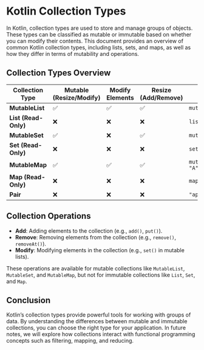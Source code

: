 # Kotlin Collection Types

In Kotlin, collection types are used to store and manage groups of objects. These types can be classified as mutable or immutable based on whether you can modify their contents. This document provides an overview of common Kotlin collection types, including lists, sets, and maps, as well as how they differ in terms of mutability and operations.

## Collection Types Overview

| Collection Type    | Mutable (Resize/Modify) | Modify Elements | Resize (Add/Remove) | Example                |
|--------------------|-------------------------|-----------------|---------------------|------------------------|
| **MutableList**     | ✅                      | ✅               | ✅                   | `mutableListOf(1,2)`   |
| **List (Read-Only)**| ❌                      | ❌               | ❌                   | `listOf(1,2)`          |
| **MutableSet**      | ✅                      | ❌               | ✅                   | `mutableSetOf(1,2)`    |
| **Set (Read-Only)** | ❌                      | ❌               | ❌                   | `setOf(1,2)`           |
| **MutableMap**      | ✅                      | ✅               | ✅                   | `mutableMapOf(1 to "A")` |
| **Map (Read-Only)** | ❌                      | ❌               | ❌                   | `mapOf(1 to "A")`      |
| **Pair**            | ❌                      | ❌               | ❌                   | `"apple" to "fruit"`    |

## Collection Operations

- **Add**: Adding elements to the collection (e.g., `add()`, `put()`).
- **Remove**: Removing elements from the collection (e.g., `remove()`, `removeAt()`).
- **Modify**: Modifying elements in the collection (e.g., `set()` in mutable lists).

These operations are available for mutable collections like `MutableList`, `MutableSet`, and `MutableMap`, but not for immutable collections like `List`, `Set`, and `Map`.

## Conclusion

Kotlin’s collection types provide powerful tools for working with groups of data. By understanding the differences between mutable and immutable collections, you can choose the right type for your application. In future notes, we will explore how collections interact with functional programming concepts such as filtering, mapping, and reducing.